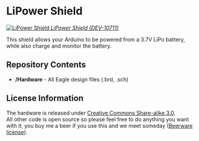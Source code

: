 LiPower Shield
==============

[![LiPower Shield](https://dlnmh9ip6v2uc.cloudfront.net/images/products/1/0/7/1/1/10711-01_i_ma.jpg)
*LiPower Shield (DEV-10711)*](https://www.sparkfun.com/products/10711)

This shield allows your Arduino to be powered from a 3.7V LiPo battery, while also charge and monitor the battery. 

Repository Contents
-------------------

* **/Hardware** - All Eagle design files (.brd, .sch)

License Information
-------------------
The hardware is released under [Creative Commons Share-alike 3.0](http://creativecommons.org/licenses/by-sa/3.0/).  
All other code is open source so please feel free to do anything you want with it; you buy me a beer if you use this and we meet someday ([Beerware license](http://en.wikipedia.org/wiki/Beerware)).
